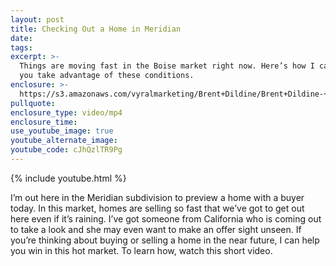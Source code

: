 ```yaml
---
layout: post
title: Checking Out a Home in Meridian
date:
tags:
excerpt: >-
  Things are moving fast in the Boise market right now. Here’s how I can help
  you take advantage of these conditions.
enclosure: >-
  https://s3.amazonaws.com/vyralmarketing/Brent+Dildine/Brent+Dildine-+Previewing+a+Home+in+Meridian.mp4
pullquote:
enclosure_type: video/mp4
enclosure_time:
use_youtube_image: true
youtube_alternate_image:
youtube_code: cJhQzlTR9Pg
---
```


{% include youtube.html %}

I’m out here in the Meridian subdivision to preview a home with a buyer today. In this market, homes are selling so fast that we’ve got to get out here even if it’s raining. I’ve got someone from California who is coming out to take a look and she may even want to make an offer sight unseen. If you’re thinking about buying or selling a home in the near future, I can help you win in this hot market. To learn how, watch this short video.<br>&nbsp;